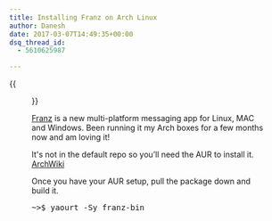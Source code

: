```yaml
---
title: Installing Franz on Arch Linux
author: Danesh
date: 2017-03-07T14:49:35+00:00
dsq_thread_id:
  - 5610625987

---
```

{{<figure src="/wp-content/uploads/2017/03/franz-450x336.png" title="Franz">}}

[Franz][1] is a new multi-platform messaging app for Linux, MAC and Windows. Been running it my Arch boxes for a few months now and am loving it!

It's not in the default repo so you&#8217;ll need the AUR to install it. [ArchWiki][2]

Once you have your AUR setup, pull the package down and build it.

<pre class="lang:sh decode:true ">~&gt;$ yaourt -Sy franz-bin</pre>

 [1]: http://meetfranz.com/
 [2]: https://wiki.archlinux.org/index.php/Arch_User_Repository
